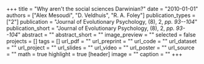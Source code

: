 +++
title = "Why aren't the social sciences Darwinian?"
date = "2010-01-01"
authors = ["Alex Mesoudi", "D. Veldhuis", "R. A. Foley"]
publication_types = ["2"]
publication = "Journal of Evolutionary Psychology, (8), 2, _pp. 93--104_"
publication_short = "Journal of Evolutionary Psychology, (8), 2, _pp. 93--104_"
abstract = ""
abstract_short = ""
image_preview = ""
selected = false
projects = []
tags = []
url_pdf = ""
url_preprint = ""
url_code = ""
url_dataset = ""
url_project = ""
url_slides = ""
url_video = ""
url_poster = ""
url_source = ""
math = true
highlight = true
[header]
image = ""
caption = ""
+++

